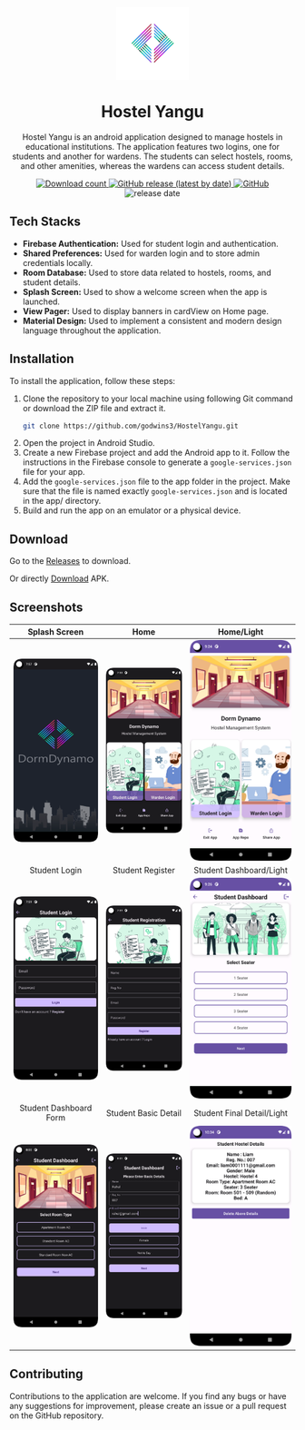 <p align="center">
  <img src="app/src/main/res/mipmap-xxxhdpi/ic_launcher_foreground.png" align="center" width="128" height="128" />
<p>

<h1 align="center">Hostel Yangu</h1>

<p align="center">
Hostel Yangu is an android application designed to manage hostels in educational institutions. The application features two logins, one for students and another for wardens. The students can select hostels, rooms, and other amenities, whereas the wardens can access student details. 
</p>

<div align="center">
    <a href="https://github.com/godwins3/hostelyangu/releases">

  <img alt="Download count" src="https://img.shields.io/github/downloads/godwins3/hostelyangu/total?style=social">
  </a>
      <a href="https://github.com/godwins3/hostelyangu/releases/latest">
    <img alt="GitHub release (latest by date)" src="https://img.shields.io/github/v/release/godwins3/hostelyangu?style=social">
  </a>
  <a href="https://github.com/godwins3/hostelyangu/blob/main/LICENSE.md">
    <img alt="GitHub" src="https://img.shields.io/github/license/godwins3/hostelyangu?style=social">
  </a>
  <img alt="release date" src="https://img.shields.io/github/release-date/godwins3/hostelyangu?style=social">
</div>

## Tech Stacks

- <b>Firebase Authentication:</b> Used for student login and authentication.
- <b>Shared Preferences:</b> Used for warden login and to store admin credentials locally.
- <b>Room Database:</b> Used to store data related to hostels, rooms, and student details.
- <b>Splash Screen:</b> Used to show a welcome screen when the app is launched.
- <b>View Pager:</b> Used to display banners in cardView on Home page.
- <b>Material Design:</b> Used to implement a consistent and modern design language throughout the application.

## Installation

To install the application, follow these steps:

1. Clone the repository to your local machine using following Git command or download the ZIP file and extract it.
   ```bash
   git clone https://github.com/godwins3/HostelYangu.git
   ```
2. Open the project in Android Studio.
3. Create a new Firebase project and add the Android app to it. Follow the instructions in the Firebase console to generate a `google-services.json` file for your app.
4. Add the `google-services.json` file to the app folder in the project. Make sure that the file is named exactly `google-services.json` and is located in the app/ directory.
5. Build and run the app on an emulator or a physical device.

## Download

Go to the [Releases](https://github.com/godwins3/HostelYangu/releases) to download.

Or directly [Download](https://github.com/godwins3/HostelYangu/releases/download/v1.0.1/HostelYangu.apk) APK.

## Screenshots

|                   Splash Screen                   |                        Home                        |                      Home/Light                       |
|:-------------------------------------------------:|:--------------------------------------------------:|:-----------------------------------------------------:|
|        ![splash](images/splashScreen.png)         |            ![home](images/homePage.png)            |          ![Home/Light](images/lightHome.png)          |
|                   Student Login                   |                  Student Register                  |                Student Dashboard/Light                |
|     ![StudentLogin](images/studentLogin.png)      |   ![studentRegister](images/studentRegister.png)   | ![studentDashboard](images/studentDashboardLight.png) |
|              Student Dashboard Form               |                Student Basic Detail                |              Student Final Detail/Light               |
|  ![selectRoomType](images/studentDashboardA.png)  |  ![studentRegister](images/studentDashboardB.png)  |      ![studentDetail](images/studentDetails.png)      |

## Contributing

Contributions to the application are welcome. If you find any bugs or have any suggestions for improvement, please create an issue or a pull request on the GitHub repository.